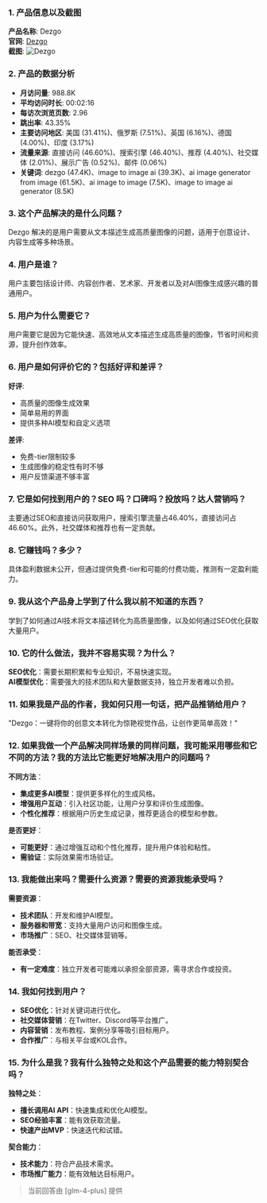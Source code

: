### 1. 产品信息以及截图

**产品名称**: Dezgo  
**官网**: [Dezgo](https://dezgo.com)  
**截图**: ![Dezgo](https://cdn-images.toolify.ai/168356269485492799.jpg)

### 2. 产品的数据分析

- **月访问量**: 988.8K
- **平均访问时长**: 00:02:16
- **每访次浏览页数**: 2.96
- **跳出率**: 43.35%
- **主要访问地区**: 美国 (31.41%)、俄罗斯 (7.51%)、英国 (6.16%)、德国 (4.00%)、印度 (3.17%)
- **流量来源**: 直接访问 (46.60%)、搜索引擎 (46.40%)、推荐 (4.40%)、社交媒体 (2.01%)、展示广告 (0.52%)、邮件 (0.06%)
- **关键词**: dezgo (47.4K)、image to image ai (39.3K)、ai image generator from image (61.5K)、ai image to image (7.5K)、image to image ai generator (8.5K)

### 3. 这个产品解决的是什么问题？

Dezgo 解决的是用户需要从文本描述生成高质量图像的问题，适用于创意设计、内容生成等多种场景。

### 4. 用户是谁？

用户主要包括设计师、内容创作者、艺术家、开发者以及对AI图像生成感兴趣的普通用户。

### 5. 用户为什么需要它？

用户需要它是因为它能快速、高效地从文本描述生成高质量的图像，节省时间和资源，提升创作效率。

### 6. 用户是如何评价它的？包括好评和差评？

**好评**:
- 高质量的图像生成效果
- 简单易用的界面
- 提供多种AI模型和自定义选项

**差评**:
- 免费-tier限制较多
- 生成图像的稳定性有时不够
- 用户反馈渠道不够丰富

### 7. 它是如何找到用户的？SEO 吗？口碑吗？投放吗？达人营销吗？

主要通过SEO和直接访问获取用户，搜索引擎流量占46.40%，直接访问占46.60%。此外，社交媒体和推荐也有一定贡献。

### 8. 它赚钱吗？多少？

具体盈利数据未公开，但通过提供免费-tier和可能的付费功能，推测有一定盈利能力。

### 9. 我从这个产品身上学到了什么我以前不知道的东西？

学到了如何通过AI技术将文本描述转化为高质量图像，以及如何通过SEO优化获取大量用户。

### 10. 它的什么做法，我并不容易实现？为什么？

**SEO优化**：需要长期积累和专业知识，不易快速实现。  
**AI模型优化**：需要强大的技术团队和大量数据支持，独立开发者难以负担。

### 11. 如果我是产品的作者，我如何只用一句话，把产品推销给用户？

"Dezgo：一键将你的创意文本转化为惊艳视觉作品，让创作更简单高效！"

### 12. 如果我做一个产品解决同样场景的同样问题，我可能采用哪些和它不同的方法？我的方法比它能更好地解决用户的问题吗？

**不同方法**：
- **集成更多AI模型**：提供更多样化的生成风格。
- **增强用户互动**：引入社区功能，让用户分享和评价生成图像。
- **个性化推荐**：根据用户历史生成记录，推荐更适合的模型和参数。

**是否更好**：
- **可能更好**：通过增强互动和个性化推荐，提升用户体验和粘性。
- **需验证**：实际效果需市场验证。

### 13. 我能做出来吗？需要什么资源？需要的资源我能承受吗？

**需要资源**：
- **技术团队**：开发和维护AI模型。
- **服务器和带宽**：支持大量用户访问和图像生成。
- **市场推广**：SEO、社交媒体营销等。

**能否承受**：
- **有一定难度**：独立开发者可能难以承担全部资源，需寻求合作或投资。

### 14. 我如何找到用户？

- **SEO优化**：针对关键词进行优化。
- **社交媒体营销**：在Twitter、Discord等平台推广。
- **内容营销**：发布教程、案例分享等吸引目标用户。
- **合作推广**：与相关平台或KOL合作。

### 15. 为什么是我？我有什么独特之处和这个产品需要的能力特别契合吗？

**独特之处**：
- **擅长调用AI API**：快速集成和优化AI模型。
- **SEO经验丰富**：能有效获取流量。
- **快速产出MVP**：快速迭代和试错。

**契合能力**：
- **技术能力**：符合产品技术需求。
- **市场推广能力**：能有效触达目标用户。

> 当前回答由 [glm-4-plus] 提供